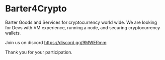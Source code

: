 # Barter4Crypto
Barter Goods and Services for cryptocurrency world wide.
We are looking for Devs with VM experience, running a node, and securing cryptocurrency wallets.

Join us on discord https://discord.gg/9MWERmm

Thank you for your participation.
